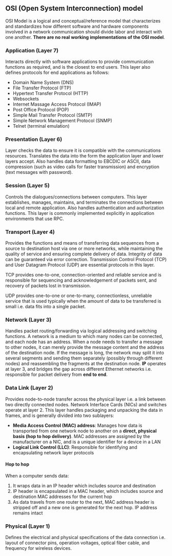 ## OSI (Open System Interconnection) model

OSI Model is a logical and conceptual/reference model that characterizes and standardizes how different software and hardware components involved in a network communication should divide labor and interact with one another. **There are no real working implementations of the OSI model**.

### Application (Layer 7)

Interacts directly with software applications to provide communication functions as required, and is the closest to end users. This layer also defines protocols for end applications as follows:

- Domain Name System (DNS)
- File Transfer Protocol (FTP)
- Hypertext Transfer Protocol (HTTP)
- Websockets
- Internet Massage Access Protocol (IMAP)
- Post Office Protocol (POP)
- Simple Mail Transfer Protocol (SMTP)
- Simple Network Management Protocol (SNMP)
- Telnet (terminal emulation)

### Presentation (Layer 6)

Layer checks the data to ensure it is compatible with the communications resources. Translates the data into the form the application layer and lower layers accept. Also handles data formatting to EBCDIC or ASCII, data compression (such as video calls for faster transmission) and encryption (text messages with password).

### Session (Layer 5)

Controls the dialogues/connections between computers. This layer establishes, manages, maintains, and terminates the connections between local and remote application. Also handles authentication and authorization functions. This layer is commonly implemented explicitly in application environments that use RPC.

### Transport (Layer 4)

Provides the functions and means of transferring data sequences from a source to destination host via one or more networks, while maintaining the quality of service and ensuring complete delivery of data. Integrity of data can be guaranteed via error correction. Transmission Control Protocol (TCP) and User Datagram Protocol (UDP) are essential protocols in this layer.

TCP provides one-to-one, connection-oriented and reliable service and is responsible for sequencing and acknowledgement of packets sent, and recovery of packets lost in transmission.

UDP provides one-to-one or one-to-many, connectionless, unreliable service that is used typically when the amount of data to be transferred is small i.e. data fits into a single packet.

### Network (Layer 3)

Handles packet routing/forwarding via logical addressing and switching functions. A network is a medium to which many nodes can be connected, and each node has an address. When a node needs to transfer a message to other nodes, it can merely provide the message content and the address of the destination node. If the message is long, the network may split it into several segments and sending them separately (possibly through different nodes) and reassembling the fragments at the destination node. **IP** operates at layer 3, and bridges the gap across different Ethernet networks i.e. responsible for packet delivery from **end to end**.

### Data Link (Layer 2)

Provides node-to-node transfer across the physical layer i.e. a link between two directly connected nodes. Network Interface Cards (NICs) and switches operate at layer 2. This layer handles packaging and unpacking the data in frames, and is generally divided into two sublayers:

- **Media Access Control (MAC) address**: Manages how data is transported from one network node to another on a **direct, physical basis (hop to hop delivery)**. MAC addresses are assigned by the manufacturer on a NIC, and is a unique identifier for a device in a LAN
- **Logical Link Control (LLC)**: Responsible for identifying and encapsulating network layer protocols

#### Hop to hop

When a computer sends data:

1. It wraps data in an IP header which includes source and destination
2. IP header is encapsulated in a MAC header, which includes source and destination MAC addresses for the current hop
3. As data travels from one router to the next, MAC address header is stripped off and a new one is generated for the next hop. IP address remains intact

### Physical (Layer 1)

Defines the electrical and physical specifications of the data connection i.e. layout of connector pins, operation voltages, optical fiber cable, and frequency for wireless devices.
